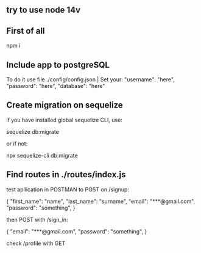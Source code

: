## try to use node 14v

## First of all 

npm i

## Include app to postgreSQL

To do it use file ./config/config.json | Set your:
    "username": "here",
    "password": "here",
    "database": "here"

## Create migration on sequelize

if you have installed global sequelize CLI, use:

sequelize db:migrate

or if not:

npx sequelize-cli db:migrate

## Find routes in ./routes/index.js

test apllication in POSTMAN to POST on /signup:

{
"first_name": "name",
"last_name": "surname",
"email": "***@gmail.com",
"password": "something",
}

then POST with /sign_in:

{
"email": "***@gmail.com",
"password": "something",
}

check /profile with GET
